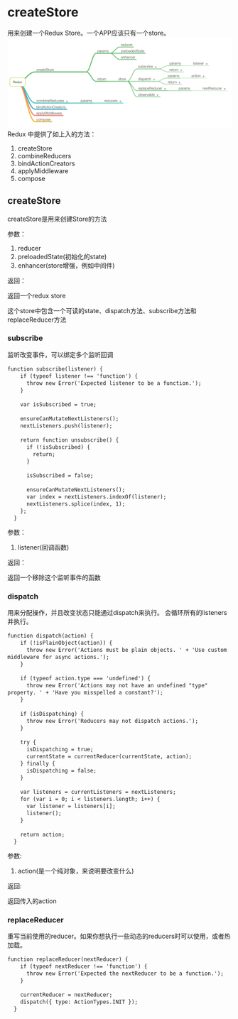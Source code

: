 # createStore
用来创建一个Redux Store。一个APP应该只有一个store。
![Alt text](redux.png)
Redux 中提供了如上入的方法：
1. createStore
2. combineReducers
3. bindActionCreators
4. applyMiddleware
5. compose

## createStore
createStore是用来创建Store的方法

参数：
1. reducer
2. preloadedState(初始化的state)
3. enhancer(store增强，例如中间件)

返回：

返回一个redux store

这个store中包含一个可读的state、dispatch方法、subscribe方法和replaceReducer方法

### subscribe
监听改变事件，可以绑定多个监听回调
```apple js
function subscribe(listener) {
    if (typeof listener !== 'function') {
      throw new Error('Expected listener to be a function.');
    }

    var isSubscribed = true;

    ensureCanMutateNextListeners();
    nextListeners.push(listener);

    return function unsubscribe() {
      if (!isSubscribed) {
        return;
      }

      isSubscribed = false;

      ensureCanMutateNextListeners();
      var index = nextListeners.indexOf(listener);
      nextListeners.splice(index, 1);
    };
  }
```

参数：
1. listener(回调函数)

返回：

返回一个移除这个监听事件的函数


### dispatch
用来分配操作，并且改变状态只能通过dispatch来执行。
会循环所有的listeners并执行。
```apple js
function dispatch(action) {
    if (!isPlainObject(action)) {
      throw new Error('Actions must be plain objects. ' + 'Use custom middleware for async actions.');
    }

    if (typeof action.type === 'undefined') {
      throw new Error('Actions may not have an undefined "type" property. ' + 'Have you misspelled a constant?');
    }

    if (isDispatching) {
      throw new Error('Reducers may not dispatch actions.');
    }

    try {
      isDispatching = true;
      currentState = currentReducer(currentState, action);
    } finally {
      isDispatching = false;
    }

    var listeners = currentListeners = nextListeners;
    for (var i = 0; i < listeners.length; i++) {
      var listener = listeners[i];
      listener();
    }

    return action;
  }
```
参数:
1. action(是一个纯对象，来说明要改变什么)

返回:

返回传入的action

### replaceReducer
重写当前使用的reducer。如果你想执行一些动态的reducers时可以使用，或者热加载。
```apple js
function replaceReducer(nextReducer) {
    if (typeof nextReducer !== 'function') {
      throw new Error('Expected the nextReducer to be a function.');
    }

    currentReducer = nextReducer;
    dispatch({ type: ActionTypes.INIT });
  }
```


